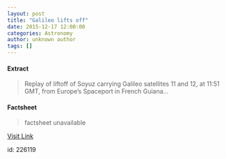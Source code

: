 ```yaml
---
layout: post
title: "Galileo lifts off"
date: 2015-12-17 12:00:00
categories: Astronomy
author: unknown author
tags: []
---
```



#### Extract
>Replay of liftoff of Soyuz carrying Galileo satellites 11 and 12, at 11:51 GMT, from Europe’s Spaceport in French Guiana...

#### Factsheet
>factsheet unavailable

[Visit Link](http://www.esa.int/spaceinvideos/Videos/2015/12/Galileo_sat_11_12_-_Liftoff)

id:  226119


